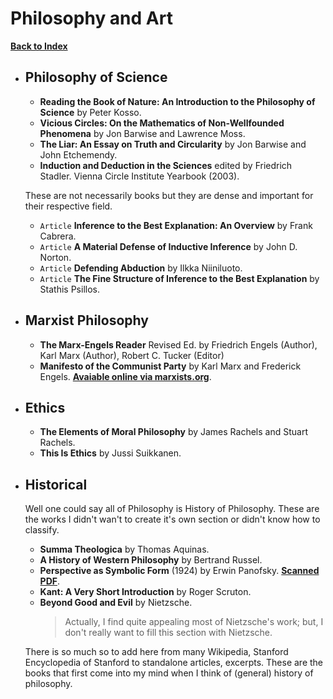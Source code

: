 # Philosophy and Art

[**Back to Index**](./00-index.md)

<!-- * **Pragmatism** by William James. -->
<!-- * **How the Mind Works**  by Steven Pinker. -->

* ## Philosophy of Science

    * **Reading the Book of Nature: An Introduction to the Philosophy of Science** by Peter Kosso.
    * **Vicious Circles: On the Mathematics of Non-Wellfounded Phenomena** by Jon Barwise and Lawrence Moss.
    * **The Liar: An Essay on Truth and Circularity** by Jon Barwise and John Etchemendy.
    * **Induction and Deduction in the Sciences** edited by Friedrich Stadler. Vienna Circle Institute Yearbook (2003).

    These are not necessarily books but they are dense and important for their respective field.

    * `Article` **Inference to the Best Explanation: An Overview** by Frank Cabrera.
    * `Article` **A Material Defense of Inductive Inference** by John D. Norton.
    * `Article` **Defending Abduction** by Ilkka Niiniluoto.
    * `Article` **The Fine Structure of Inference to the Best Explanation** by Stathis Psillos.

* ## Marxist Philosophy

    * **The Marx-Engels Reader** Revised Ed. by Friedrich Engels (Author), Karl Marx (Author), Robert C. Tucker (Editor)
    * **Manifesto of the Communist Party** by Karl Marx and Frederick Engels. [**Avaiable online via marxists.org**](https://www.marxists.org/archive/marx/works/download/pdf/Manifesto.pdf).

* ## Ethics

    * **The Elements of Moral Philosophy** by James Rachels and Stuart Rachels.
    * **This Is Ethics** by Jussi Suikkanen.

* ## Historical

    Well one could say all of Philosophy is History of Philosophy. These are the works I didn't wan't to create it's own section or didn't know how to classify.

    * **Summa Theologica** by Thomas Aquinas.
    * **A History of Western Philosophy** by Bertrand Russel.
    * **Perspective as Symbolic Form** (1924) by Erwin Panofsky. [**Scanned PDF**](https://monoskop.org/images/3/38/Panofsky_Erwin_Perspective_as_Symbolic_Form.pdf).
    * **Kant: A Very Short Introduction** by Roger Scruton.
    * **Beyond Good and Evil** by Nietzsche.
        > Actually, I find quite appealing most of Nietzsche's work; but, I don't really want to fill this section with Nietzsche.

    <!--
    * `German` **Also sprach Zarathustra: Ein Buch für Alle und Keinen** + `English` **Thus Spoke Zarathustra** + `Turkish` **Böyle Buyurdu Zerdüşt** by Nietzsche.
    * **Ecce Homo** by Nietzsche.
    * **Human, All Too Human** by Nietzsche. -->

    There is so much so to add here from many Wikipedia, Stanford Encyclopedia of Stanford to standalone articles, excerpts. These are the books that first come into my mind when I think of (general) history of philosophy.
